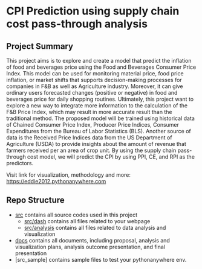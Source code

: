 # CPI Prediction using supply chain cost pass-through analysis
## Project Summary
This project aims is to explore and create a model that predict the inflation of food and beverages price using the Food and Beverages Consumer Price Index. This model can be used for monitoring material price, food price inflation, or market shifts that supports decision-making processes for companies in F&B as well as Agriculture industry. Moreover, it can give ordinary users forecasted changes (positive or negative) in food and beverages price for daily shopping routines. Ultimately, this project want to explore a new way to integrate more information to the calculation of the F&B Price Index, which may result in more accurate result than the traditional method. The proposed model will be trained using historical data of Chained Consumer Price Index, Producer Price Indices, Consumer Expenditures from the Bureau of Labor Statistics (BLS). Another source of data is the Received Price Indices data from the US Department of Agriculture (USDA) to provide insights about the amount of revenue that farmers received per an area of crop unit. By using the supply chain pass-through cost model, we will predict the CPI by using PPI, CE, and RPI as the predictors.

Visit link for visualization, methodology and more: https://eddie2012.pythonanywhere.com

## Repo Structure
<!--- You can create additional directories and subdirectories but do not remove and rename the following basic directories -->
- [src](src/) contains all source codes used in this project
  - [src/dash](src/webpage/) contains all files related to your webpage
  - [src/analysis](src/analysis/) contains all files related to data analysis and visualization
- [docs](docs/) contains all documents, including proposal, analysis and visualization plans, analysis outcome presentation, and final presentation
- [src_sample] contains sample files to test your pythonanywhere env.
